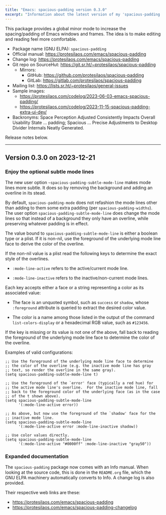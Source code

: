 ```yaml
---
title: "Emacs: spacious-padding version 0.3.0"
excerpt: "Information about the latest version of my 'spacious-padding' package for GNU Emacs."
---
```


This package provides a global minor mode to increase the
spacing/padding of Emacs windows and frames.  The idea is to make
editing and reading feel more comfortable.

+ Package name (GNU ELPA): `spacious-padding`
+ Official manual: <https://protesilaos.com/emacs/spacious-padding>
+ Change log: <https://protesilaos.com/emacs/spacious-padding>
+ Git repo on SourceHut: <https://git.sr.ht/~protesilaos/spacious-padding>
  - Mirrors:
    + GitHub: <https://github.com/protesilaos/spacious-padding>
    + GitLab: <https://gitlab.com/protesilaos/spacious-padding>
+ Mailing list: <https://lists.sr.ht/~protesilaos/general-issues>
+ Sample images:
  - <https://protesilaos.com/codelog/2023-06-03-emacs-spacious-padding/>
  - <https://protesilaos.com/codelog/2023-11-15-spacious-padding-extra-ui-dev/>
+ Backronyms: Space Perception Adjusted Consistently Impacts Overall
  Usability State ... padding; Spacious ... Precise Adjustments to
  Desktop Divider Internals Neatly Generated.

Release notes below.

* * *

## Version 0.3.0 on 2023-12-21


### Enjoy the optional subtle mode lines

The new user option `~spacious-padding-subtle-mode-line` makes mode
lines more subtle. It does so by removing the background and adding an
overline in its stead.

By default, `spacious-padding-mode` does not refashion the mode lines
other than adding to them some extra padding (per `spacious-padding-widths`).
The user option `spacious-padding-subtle-mode-line` does change the
mode lines so that instead of a background they only have an overline,
while preserving whatever padding is in effect.

The value bound to `spacious-padding-subtle-mode-line` is either a
boolean type or a plist. If it is non-nil, use the foreground of the
underlying mode line face to derive the color of the overline.

If the non-nil value is a plist read the following keys to determine
the exact style of the overlines.

-   `:mode-line-active` refers to the active/current mode line.

-   `:mode-line-inactive` refers to the inactive/non-current mode lines.

Each key accepts either a face or a string representing a color as its
associated value:

-   The face is an unquoted symbol, such as `success` or `shadow`, whose
    `:foreground` attribute is queried to extract the desired color value.

-   The color is a name among those listed in the output of the command
    `list-colors-display` or a hexadecimal RGB value, such as `#123456`.

If the key is missing or its value is not one of the above, fall back
to reading the foreground of the underlying mode line face to
determine the color of the overline.

Examples of valid configurations:

```elisp
;; Use the foreground of the underlying mode line face to determine
;; the color of the overline (e.g. the inactive mode line has gray
;; text, so render the overline in the same gray).
(setq spacious-padding-subtle-mode-line t)

;; Use the foreground of the `error' face (typically a red hue) for
;; the active mode line's overline.  For the inactive mode line, fall
;; back to the foreground color of the underlying face (as in the case
;; of the t shown above).
(setq spacious-padding-subtle-mode-line
      '(:mode-line-active error))

;; As above, but now use the foreground of the `shadow' face for the
;; inactive mode line.
(setq spacious-padding-subtle-mode-line
      '(:mode-line-active error :mode-line-inactive shadow))

;; Use color values directly.
(setq spacious-padding-subtle-mode-line
      '(:mode-line-active "#0000ff" :mode-line-inactive "gray50"))
```

### Expanded documentation

The `spacious-padding` package now comes with an Info manual. When
looking at the source code, this is done in the `README.org` file,
which the GNU ELPA machinery automatically converts to Info. A change
log is also provided.

Their respective web links are these:

-   <https://protesilaos.com/emacs/spacious-padding>
-   <https://protesilaos.com/emacs/spacious-padding-changelog>
